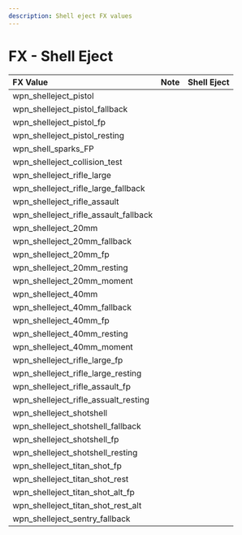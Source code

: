 ```yaml
---
description: Shell eject FX values
---
```


# FX - Shell Eject

| FX Value | Note | Shell Eject |
| :--- | :--- | :--- |
| wpn\_shelleject\_pistol |  |  |
| wpn\_shelleject\_pistol\_fallback |  |  |
| wpn\_shelleject\_pistol\_fp |  |  |
| wpn\_shelleject\_pistol\_resting |  |  |
| wpn\_shell\_sparks\_FP |  |  |
| wpn\_shelleject\_collision\_test |  |  |
| wpn\_shelleject\_rifle\_large |  |  |
| wpn\_shelleject\_rifle\_large\_fallback |  |  |
| wpn\_shelleject\_rifle\_assault |  |  |
| wpn\_shelleject\_rifle\_assault\_fallback |  |  |
| wpn\_shelleject\_20mm |  |  |
| wpn\_shelleject\_20mm\_fallback |  |  |
| wpn\_shelleject\_20mm\_fp |  |  |
| wpn\_shelleject\_20mm\_resting |  |  |
| wpn\_shelleject\_20mm\_moment |  |  |
| wpn\_shelleject\_40mm |  |  |
| wpn\_shelleject\_40mm\_fallback |  |  |
| wpn\_shelleject\_40mm\_fp |  |  |
| wpn\_shelleject\_40mm\_resting |  |  |
| wpn\_shelleject\_40mm\_moment |  |  |
| wpn\_shelleject\_rifle\_large\_fp |  |  |
| wpn\_shelleject\_rifle\_large\_resting |  |  |
| wpn\_shelleject\_rifle\_assault\_fp |  |  |
| wpn\_shelleject\_rifle\_assualt\_resting |  |  |
| wpn\_shelleject\_shotshell |  |  |
| wpn\_shelleject\_shotshell\_fallback |  |  |
| wpn\_shelleject\_shotshell\_fp |  |  |
| wpn\_shelleject\_shotshell\_resting |  |  |
| wpn\_shelleject\_titan\_shot\_fp |  |  |
| wpn\_shelleject\_titan\_shot\_rest |  |  |
| wpn\_shelleject\_titan\_shot\_alt\_fp |  |  |
| wpn\_shelleject\_titan\_shot\_rest\_alt |  |  |
| wpn\_shelleject\_sentry\_fallback |  |  |

